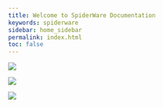 ```yaml
---
title: Welcome to SpiderWare Documentation
keywords: spiderware
sidebar: home_sidebar
permalink: index.html
toc: false
---
```


<a href="userguide_overview.html"><img src="images/home/userguide.jpg"></a>



<a href="api_overview.html"><img src="images/home/api.jpg"></a>



<a href="exm_overview.html"><img src="images/home/evowebservices.jpg"></a>

